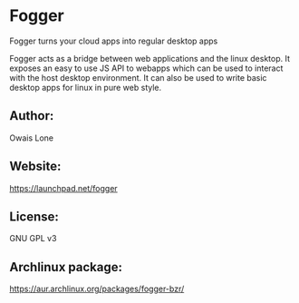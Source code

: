 Fogger
======

Fogger turns your cloud apps into regular desktop apps

Fogger acts as a bridge between web applications and the linux desktop. 
It exposes an easy to use JS API to webapps which can be used to 
interact with the host desktop environment. It can also be used to write 
basic desktop apps for linux in pure web style.

Author:
-------
Owais Lone

Website:
--------
https://launchpad.net/fogger

License:
--------
GNU GPL v3

Archlinux package:
------------------
https://aur.archlinux.org/packages/fogger-bzr/
